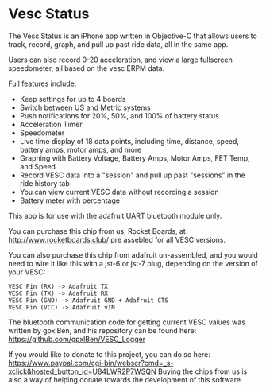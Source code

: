 # Vesc Status

The Vesc Status is an iPhone app written in Objective-C that allows users to track, record, graph, and pull up past ride data, all in the same app.

Users can also record 0-20 acceleration, and view a large fullscreen speedometer, all based on the vesc ERPM data.

Full features include:

   - Keep settings for up to 4 boards
   - Switch between US and Metric systems
   - Push notifications for 20%, 50%, and 100% of battery status
   - Acceleration Timer
   - Speedometer
   - Live time display of 18 data points, including time, distance, speed, battery amps, motor amps, and more
   - Graphing with Battery Voltage, Battery Amps, Motor Amps, FET Temp, and Speed
   - Record VESC data into a "session" and pull up past "sessions" in the ride history tab
   - You can view current VESC data without recording a session
   - Battery meter with percentage

This app is for use with the adafruit UART bluetooth module only.

You can purchase this chip from us, Rocket Boards, at http://www.rocketboards.club/ pre assebled for all VESC versions.

You can also purchase this chip from adafruit un-assembled, and you would need to wire it like this with a jst-6 or jst-7 plug, depending on the version of your VESC:

    VESC Pin (RX) -> Adafruit TX
    VESC Pin (TX) -> Adafruit RX
    VESC Pin (GND) -> Adafruit GND + Adafruit CTS
    VESC Pin (VCC) -> Adafruit vIN

The bluetooth communication code for getting current VESC values was written by gpxlBen, and his repository can be found here: https://github.com/gpxlBen/VESC_Logger

If you would like to donate to this project, you can do so here: https://www.paypal.com/cgi-bin/webscr?cmd=_s-xclick&hosted_button_id=U84LWR2P7WSQN
Buying the chips from us is also a way of helping donate towards the development of this software.
